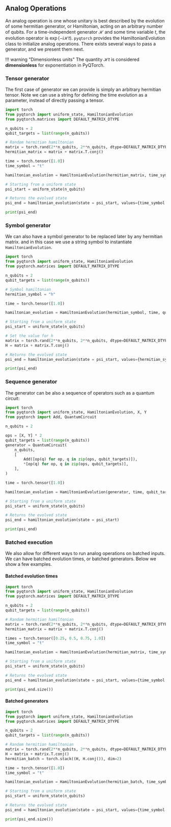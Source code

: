 ## Analog Operations

An analog operation is one whose unitary is best described by the evolution of some hermitian generator, or Hamiltonian, acting on an arbitrary number of qubits. For a time-independent generator $\mathcal{H}$ and some time variable $t$, the evolution operator is $\exp(-i\mathcal{H}t)$. `pyqtorch` provides the HamiltonianEvolution class to initialize analog operations. There exists several ways to pass a generator, and we present them next.

!!! warning "Dimensionless units"
    The quantity $\mathcal{H}t$ is considered **dimensionless** for exponentiation in PyQTorch.

### Tensor generator

The first case of generator we can provide is simply an arbitrary hermitian tensor.
Note we can use a string for defining the time evolution as a parameter, instead of directly passing a tensor.

```python exec="on" source="material-block" html="1"
import torch
from pyqtorch import uniform_state, HamiltonianEvolution
from pyqtorch.matrices import DEFAULT_MATRIX_DTYPE

n_qubits = 2
qubit_targets = list(range(n_qubits))

# Random hermitian hamiltonian
matrix = torch.rand(2**n_qubits, 2**n_qubits, dtype=DEFAULT_MATRIX_DTYPE)
hermitian_matrix = matrix + matrix.T.conj()

time = torch.tensor([1.0])
time_symbol = "t"

hamiltonian_evolution = HamiltonianEvolution(hermitian_matrix, time_symbol, qubit_targets)

# Starting from a uniform state
psi_start = uniform_state(n_qubits)

# Returns the evolved state
psi_end = hamiltonian_evolution(state = psi_start, values={time_symbol: time})

print(psi_end)
```

### Symbol generator

We can also have a symbol generator to be replaced later by any hermitian matrix. and in this case we use a string symbol to instantiate `HamiltonianEvolution`.

```python exec="on" source="material-block" html="1"
import torch
from pyqtorch import uniform_state, HamiltonianEvolution
from pyqtorch.matrices import DEFAULT_MATRIX_DTYPE

n_qubits = 2
qubit_targets = list(range(n_qubits))

# Symbol hamiltonian
hermitian_symbol = "h"

time = torch.tensor([1.0])

hamiltonian_evolution = HamiltonianEvolution(hermitian_symbol, time, qubit_targets)

# Starting from a uniform state
psi_start = uniform_state(n_qubits)

# Set the value for h
matrix = torch.rand(2**n_qubits, 2**n_qubits, dtype=DEFAULT_MATRIX_DTYPE)
H = matrix + matrix.T.conj()

# Returns the evolved state
psi_end = hamiltonian_evolution(state = psi_start, values={hermitian_symbol: H})

print(psi_end)
```

### Sequence generator

The generator can be also a sequence of operators such as a quantum circuit:

```python exec="on" source="material-block" html="1"
import torch
from pyqtorch import uniform_state, HamiltonianEvolution, X, Y
from pyqtorch import Add, QuantumCircuit

n_qubits = 2

ops = [X, Y] * 2
qubit_targets = list(range(n_qubits))
generator = QuantumCircuit(
    n_qubits,
    [
        Add([op(q) for op, q in zip(ops, qubit_targets)]),
        *[op(q) for op, q in zip(ops, qubit_targets)],
    ],
)

time = torch.tensor([1.0])

hamiltonian_evolution = HamiltonianEvolution(generator, time, qubit_targets)

# Starting from a uniform state
psi_start = uniform_state(n_qubits)

# Returns the evolved state
psi_end = hamiltonian_evolution(state = psi_start)

print(psi_end)
```

### Batched execution

We also allow for different ways to run analog operations on batched inputs. We can have batched evolution times, or batched generators.
Below we show a few examples.

#### Batched evolution times


```python exec="on" source="material-block" html="1"
import torch
from pyqtorch import uniform_state, HamiltonianEvolution
from pyqtorch.matrices import DEFAULT_MATRIX_DTYPE

n_qubits = 2
qubit_targets = list(range(n_qubits))

# Random hermitian hamiltonian
matrix = torch.rand(2**n_qubits, 2**n_qubits, dtype=DEFAULT_MATRIX_DTYPE)
hermitian_matrix = matrix + matrix.T.conj()

times = torch.tensor([0.25, 0.5, 0.75, 1.0])
time_symbol = "t"

hamiltonian_evolution = HamiltonianEvolution(hermitian_matrix, time_symbol, qubit_targets)

# Starting from a uniform state
psi_start = uniform_state(n_qubits)

# Returns the evolved state
psi_end = hamiltonian_evolution(state = psi_start, values={time_symbol: times})

print(psi_end.size())
```

#### Batched generators



```python exec="on" source="material-block" html="1"
import torch
from pyqtorch import uniform_state, HamiltonianEvolution
from pyqtorch.matrices import DEFAULT_MATRIX_DTYPE

n_qubits = 2
qubit_targets = list(range(n_qubits))

# Random hermitian hamiltonian
matrix = torch.rand(2**n_qubits, 2**n_qubits, dtype=DEFAULT_MATRIX_DTYPE)
H = matrix + matrix.T.conj()
hermitian_batch = torch.stack((H, H.conj()), dim=2)

time = torch.tensor([1.0])
time_symbol = "t"

hamiltonian_evolution = HamiltonianEvolution(hermitian_batch, time_symbol, qubit_targets)

# Starting from a uniform state
psi_start = uniform_state(n_qubits)

# Returns the evolved state
psi_end = hamiltonian_evolution(state = psi_start, values={time_symbol: time})

print(psi_end.size())
```
